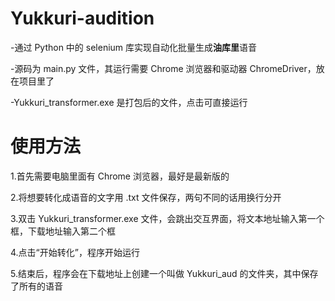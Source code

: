 # Yukkuri-audition

-通过 Python 中的 selenium 库实现自动化批量生成**油库里**语音

-源码为 main.py 文件，其运行需要 Chrome 浏览器和驱动器 ChromeDriver，放在项目里了

-Yukkuri_transformer.exe 是打包后的文件，点击可直接运行

# 使用方法

1.首先需要电脑里面有 Chrome 浏览器，最好是最新版的

2.将想要转化成语音的文字用 .txt 文件保存，两句不同的话用换行分开

3.双击 Yukkuri_transformer.exe 文件，会跳出交互界面，将文本地址输入第一个框，下载地址输入第二个框

4.点击“开始转化”，程序开始运行

5.结束后，程序会在下载地址上创建一个叫做 Yukkuri_aud 的文件夹，其中保存了所有的语音
